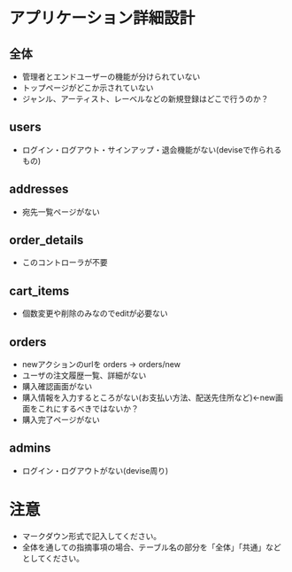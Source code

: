 # アプリケーション詳細設計
## 全体
- 管理者とエンドユーザーの機能が分けられていない
- トップページがどこか示されていない
- ジャンル、アーティスト、レーベルなどの新規登録はどこで行うのか？

## users
- ログイン・ログアウト・サインアップ・退会機能がない(deviseで作られるもの)

## addresses
- 宛先一覧ページがない

## order_details
- このコントローラが不要

## cart_items
- 個数変更や削除のみなのでeditが必要ない

## orders
- newアクションのurlを orders → orders/new
- ユーザの注文履歴一覧、詳細がない
- 購入確認画面がない
- 購入情報を入力するところがない(お支払い方法、配送先住所など)←new画面をこれにするべきではないか？
- 購入完了ページがない

## admins
- ログイン・ログアウトがない(devise周り)

# 注意
* マークダウン形式で記入してください。
* 全体を通しての指摘事項の場合、テーブル名の部分を「全体」「共通」などとしてください。
